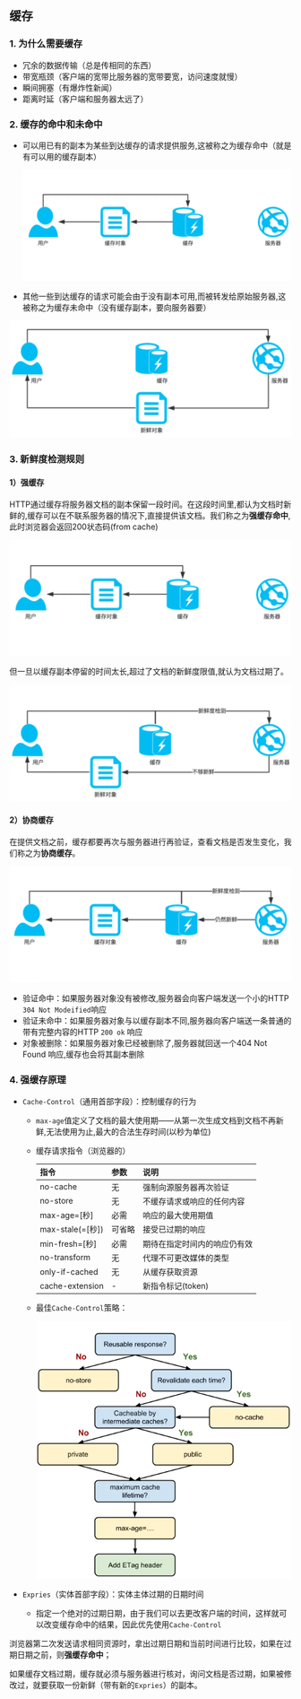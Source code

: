 ## 缓存

### 1. 为什么需要缓存

+ 冗余的数据传输（总是传相同的东西）
+ 带宽瓶颈（客户端的宽带比服务器的宽带要宽，访问速度就慢）
+ 瞬间拥塞（有爆炸性新闻）
+ 距离时延（客户端和服务器太远了）

### 2. 缓存的命中和未命中

- 可以用已有的副本为某些到达缓存的请求提供服务,这被称之为缓存命中（就是有可以用的缓存副本）

  ![img](Images/HTTP/162fcfaa771243b4)

- 其他一些到达缓存的请求可能会由于没有副本可用,而被转发给原始服务器,这被称之为缓存未命中（没有缓存副本，要向服务器要）

![img](Images/HTTP/162fcfab46a3b1c3)



### 3. 新鲜度检测规则

#### 1）强缓存

HTTP通过缓存将服务器文档的副本保留一段时间。在这段时间里,都认为文档时新鲜的,缓存可以在不联系服务器的情况下,直接提供该文档。我们称之为**强缓存命中**,此时浏览器会返回200状态码(from cache)

![img](Images/HTTP/162fcfaa771243b4)

但一旦以缓存副本停留的时间太长,超过了文档的新鲜度限值,就认为文档过期了。

![img](Images/HTTP/162fcfaa7726cf25)



#### 2）协商缓存

在提供文档之前，缓存都要再次与服务器进行再验证，查看文档是否发生变化，我们称之为**协商缓存**。

![img](Images/HTTP/162fcfaa770151bc)

+ 验证命中：如果服务器对象没有被修改,服务器会向客户端发送一个小的HTTP `304 Not Modeified`响应
+ 验证未命中：如果服务器对象与以缓存副本不同,服务器向客户端送一条普通的带有完整内容的HTTP `200 ok` 响应
+ 对象被删除：如果服务器对象已经被删除了,服务器就回送一个404 Not Found 响应,缓存也会将其副本删除



### 4. 强缓存原理

+ `Cache-Control`（通用首部字段）：控制缓存的行为

  + `max-age`值定义了文档的最大使用期——从第一次生成文档到文档不再新鲜,无法使用为止,最大的合法生存时间(以秒为单位)

  + 缓存请求指令（浏览器的）

    | 指令             | 参数   | 说明                         |
    | ---------------- | ------ | ---------------------------- |
    | no-cache         | 无     | 强制向源服务器再次验证       |
    | no-store         | 无     | 不缓存请求或响应的任何内容   |
    | max-age=[秒]     | 必需   | 响应的最大使用期值           |
    | max-stale(=[秒]) | 可省略 | 接受已过期的响应             |
    | min-fresh=[秒]   | 必需   | 期待在指定时间内的响应仍有效 |
    | no-transform     | 无     | 代理不可更改媒体的类型       |
    | only-if-cached   | 无     | 从缓存获取资源               |
    | cache-extension  | -      | 新指令标记(token)            |

  + 最佳`Cache-Control`策略：

    ![img](Images/HTTP/162fcfab954de5e8)

    

+ `Expries`（实体首部字段）：实体主体过期的日期时间
  
  + 指定一个绝对的过期日期，由于我们可以去更改客户端的时间，这样就可以改变缓存命中的结果，因此优先使用`Cache-Control`



浏览器第二次发送请求相同资源时，拿出过期日期和当前时间进行比较，如果在过期日期之前，则**强缓存命中**；

如果缓存文档过期，缓存就必须与服务器进行核对，询问文档是否过期，如果被修改过，就要获取一份新鲜（带有新的`Expries`）的副本。



